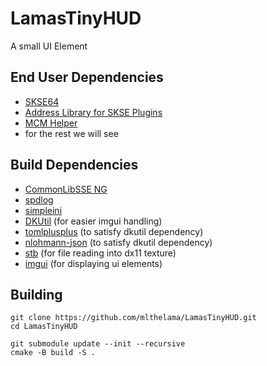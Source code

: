 # LamasTinyHUD
A small UI Element

## End User Dependencies
* [SKSE64](https://skse.silverlock.org/)
* [Address Library for SKSE Plugins](https://www.nexusmods.com/skyrimspecialedition/mods/32444)
* [MCM Helper](https://www.nexusmods.com/skyrimspecialedition/mods/53000)
* for the rest we will see


## Build Dependencies
* [CommonLibSSE NG](https://github.com/CharmedBaryon/CommonLibSSE-NG)
* [spdlog](https://github.com/gabime/spdlog)
* [simpleini](https://github.com/brofield/simpleini)
* [DKUtil](https://github.com/gottyduke/DKUtil) (for easier imgui handling)
* [tomlplusplus](https://github.com/marzer/tomlplusplus) (to satisfy dkutil dependency)
* [nlohmann-json](https://github.com/nlohmann/json) (to satisfy dkutil dependency)
* [stb](https://github.com/nothings/stb) (for file reading into dx11 texture)
* [imgui](https://github.com/ocornut/imgui) (for displaying ui elements)

## Building
```
git clone https://github.com/mlthelama/LamasTinyHUD.git
cd LamasTinyHUD

git submodule update --init --recursive
cmake -B build -S .
```
